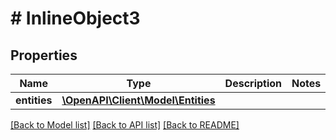 # # InlineObject3

## Properties

Name | Type | Description | Notes
------------ | ------------- | ------------- | -------------
**entities** | [**\OpenAPI\Client\Model\Entities**](Entities.md) |  |

[[Back to Model list]](../../README.md#models) [[Back to API list]](../../README.md#endpoints) [[Back to README]](../../README.md)
